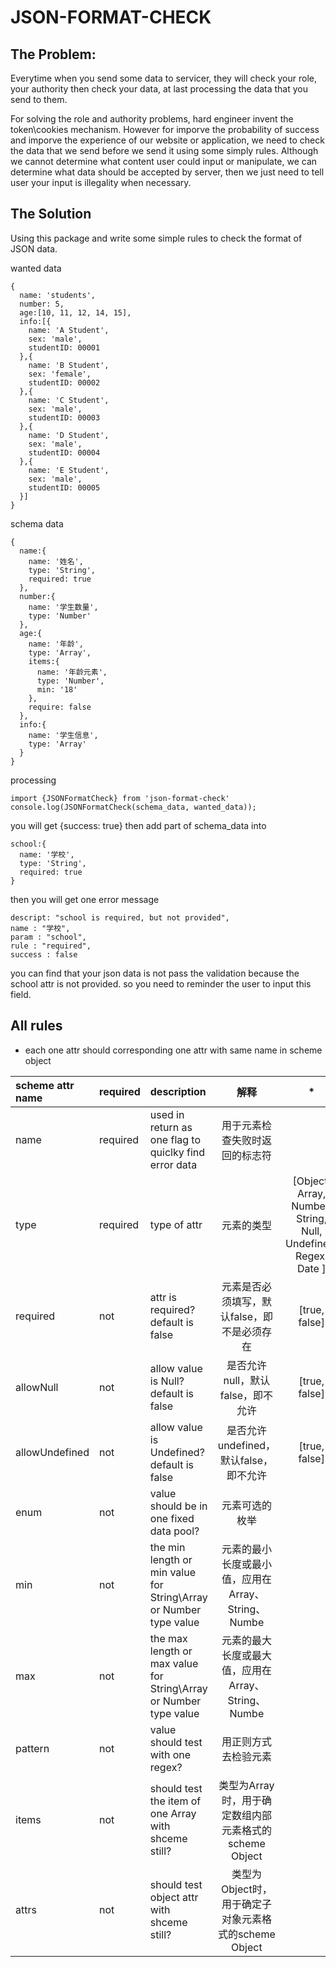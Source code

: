 # JSON-FORMAT-CHECK

## The Problem:
Everytime when you send some data to servicer, they will check your role, your authority then check your data, at last processing the data that you send to them.

For solving the role and authority problems, hard engineer invent the token\cookies mechanism. However for imporve the probability of success and imporve the experience of our website or application, we need to check the data that we send before we send it using some simply rules. Although we cannot determine what content user could input or manipulate, we can determine what data should be accepted by server, then we just need to tell user your input is illegality when necessary.

## The Solution
Using this package and write some simple rules to check the format of JSON data.

wanted data
```
{
  name: 'students',
  number: 5,
  age:[10, 11, 12, 14, 15],
  info:[{
    name: 'A Student',
    sex: 'male',
    studentID: 00001
  },{
    name: 'B Student',
    sex: 'female',
    studentID: 00002
  },{
    name: 'C Student',
    sex: 'male',
    studentID: 00003
  },{
    name: 'D Student',
    sex: 'male',
    studentID: 00004
  },{
    name: 'E Student',
    sex: 'male',
    studentID: 00005
  }]
}
```

schema data
```
{
  name:{
    name: '姓名',
    type: 'String',
    required: true
  },
  number:{
    name: '学生数量',
    type: 'Number'
  },
  age:{
    name: '年龄',
    type: 'Array',
    items:{
      name: '年龄元素',
      type: 'Number',
      min: '18'
    },
    require: false
  },
  info:{
    name: '学生信息',
    type: 'Array'
  }
}
```


processing
```
import {JSONFormatCheck} from 'json-format-check'
console.log(JSONFormatCheck(schema_data, wanted_data)); 
```
you will get {success: true}
then add part of schema_data into 
```
school:{
  name: '学校',
  type: 'String',
  required: true
}
```

then you will get one error message
```
descript: "school is required, but not provided",
name : "学校",
param : "school", 
rule : "required", 
success : false
```

you can find that your json data is not pass the validation because the school attr is not provided. so you need to reminder the user to input this field.

## All rules

* each one attr should corresponding one attr with same name in scheme object

scheme attr name| required | description | 解释 | *
:------------ | :------------ | :------------ | :------------: | :------------:
name | required | used in return as one flag to quiclky find error data|用于元素检查失败时返回的标志符 | 
type | required | type of attr | 元素的类型 | [Object, Array, Number, String, Null, Undefined, Regex, Date ]
required | not | attr is required? default is false | 元素是否必须填写，默认false，即不是必须存在 | [true, false]
allowNull | not | allow value is Null? default is false | 是否允许null，默认false，即不允许 | [true, false]
allowUndefined | not | allow value is Undefined? default is false | 是否允许undefined，默认false，即不允许 | [true, false]
enum | not | value should be in one fixed data pool? | 元素可选的枚举 | 
min | not | the min length or min value for String\Array or Number type value |元素的最小长度或最小值，应用在Array、String、Numbe |
max | not | the max length or max value for String\Array or Number type value |元素的最大长度或最大值，应用在Array、String、Numbe |
pattern | not | value should test with one regex? | 用正则方式去检验元素 | 
items | not | should test the item of one Array with shceme still? |类型为Array时，用于确定数组内部元素格式的scheme Object |
attrs | not | should test object attr with shceme still? |类型为Object时，用于确定子对象元素格式的scheme Object |
